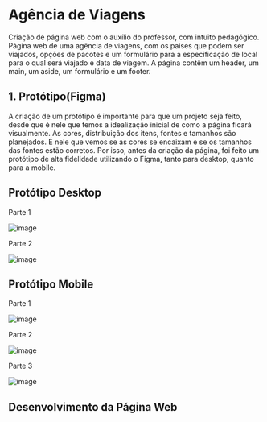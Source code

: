 

# Agência de Viagens

Criação de página web com o auxílio do professor, com intuito pedagógico. Página web de uma agência de viagens, com os países que podem ser viajados, opções de pacotes e um formulário para a especificação de local para o qual será viajado e data de viagem. A página contêm um header, um main, um aside, um formulário e um footer.


## 1. Protótipo(Figma)
A criação de um protótipo é importante para que um projeto seja feito, desde que é nele que temos a idealização inicial de como a página ficará visualmente. As cores, distribuição dos itens, fontes e tamanhos são planejados. É nele que vemos se as cores se encaixam e se os tamanhos das fontes estão corretos. Por isso, antes da criação da página, foi feito um protótipo de alta fidelidade utilizando o Figma, tanto para desktop, quanto para a mobile.

## Protótipo Desktop

Parte 1

![image](https://github.com/user-attachments/assets/d3c4e173-c95b-45e4-b081-b2f5e387f22a)

Parte 2

![image](https://github.com/user-attachments/assets/11c03d73-9e80-4b2f-912f-945d13235bee)

## Protótipo Mobile

Parte 1

![image](https://github.com/user-attachments/assets/515c9856-30cc-4b60-803f-351942bf369d)

Parte 2

![image](https://github.com/user-attachments/assets/4e05b9d6-f99b-4aba-b07e-67de27735954)

Parte 3

![image](https://github.com/user-attachments/assets/c88815dc-d54b-4fa7-9c63-4f9476c6afc3)

## Desenvolvimento da Página Web




